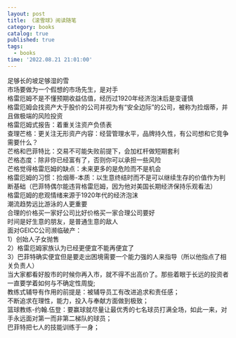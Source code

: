 ```yaml
---
layout: post
title: 《滚雪球》阅读随笔
category: books
catalog: true
published: true
tags:
  - books
time: '2022.08.21 21:01:00'
---
```

足够长的坡足够湿的雪  
市场要做为一个假想的市场先生，是对手  
格雷厄姆不是不懂预期收益估值，经历过1920年经济泡沫后是变谨慎  
格雷厄姆会找资产大于股价的公司并视为有“安全边际”的公司，被称为捡烟蒂，并且做极端的风险投资  
格雷厄姆式报告：着重关注资产负债表  
查理芒格：更关注无形资产内容：经营管理水平，品牌持久性，有公司想和它竞争需要什么？  
芒格和巴菲特比：交易不可能失败前提下，会加杠杆做短期套利  
芒格态度：除非你已经富有了，否则你可以承担一些风险  
芒格觉得格雷厄姆的缺点：未来更多的是危险而不是机会  
格雷厄姆的习惯：捡烟蒂-本质：以生意终结时而不是可以继续生存的价值作为判断基础（巴菲特偶尔能违背格雷厄姆，因为他对美国长期经济保持乐观看法）  
格雷厄姆的悲观情绪来源于1920年代的经济泡沫  
潮流趋势远比游泳的人更重要  
合理的价格买一家好公司比好价格买一家合理公司要好  
时间是好生意的朋友，是普通生意的敌人  
面对GEICC公司濒临破产：  
1）创始人子女抛售  
2）格雷厄姆家族认为已经更便宜不能再便宜了  
3）巴菲特确实便宜但是要走出困境需要一个能力强的人来指导（所以他指点了相关负责人）  
当大家都看好股市的时候你再入市，就不得不出高价了。那些着眼于长远的投资者一直要学着如何与不确定性周旋;  
教练式辅导有作用的前提是：被辅导员工有改进追求和责任感；  
不断追求在理性，能力，投入与奉献方面做到极致；  
篮球教练-约翰.伍登：要赢球就尽量让最优秀的七名球员打满全场，如此一来，对手永远面对第一而非第二梯队的球员；  
巴菲特把七人的技能训练于一身；
